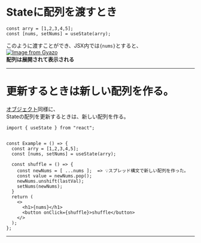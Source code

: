 # Stateに配列を渡すとき
~~~
const arry = [1,2,3,4,5];
const [nums, setNums] = useState(arry);
~~~
このように渡すことができ、JSX内では`{nums}`とすると、  
[![Image from Gyazo](https://i.gyazo.com/fa1397e8729010e964a1f1de226ee153.png)](https://gyazo.com/fa1397e8729010e964a1f1de226ee153)  
**配列は展開されて表示される**
***

# 更新するときは新しい配列を作る。
[オブジェクト](https://github.com/Tarara33/TIL/blob/main/React/React%20ver18/%E3%82%B3%E3%83%B3%E3%83%9D%E3%83%BC%E3%83%8D%E3%83%B3%E3%83%88/State/%E3%82%AA%E3%83%96%E3%82%B8%E3%82%A7%E3%82%AF%E3%83%88%E3%81%AE%20State.md)同様に、  
Stateの配列を更新するときは、新しい配列を作る。
~~~
import { useState } from "react";


const Example = () => {
  const arry = [1,2,3,4,5];
  const [nums, setNums] = useState(arry);

  const shuffle = () => {
    const newNums = [ ...nums ];  => 💡スプレッド構文で新しい配列を作った。
    const value = newNums.pop();
    newNums.unshift(lastVal);
    setNums(newNums);
  }
  return (
    <>
      <h1>{nums}</h1>
      <button onClick={shuffle}>shuffle</button>
    </>
  );
};
~~~
***
